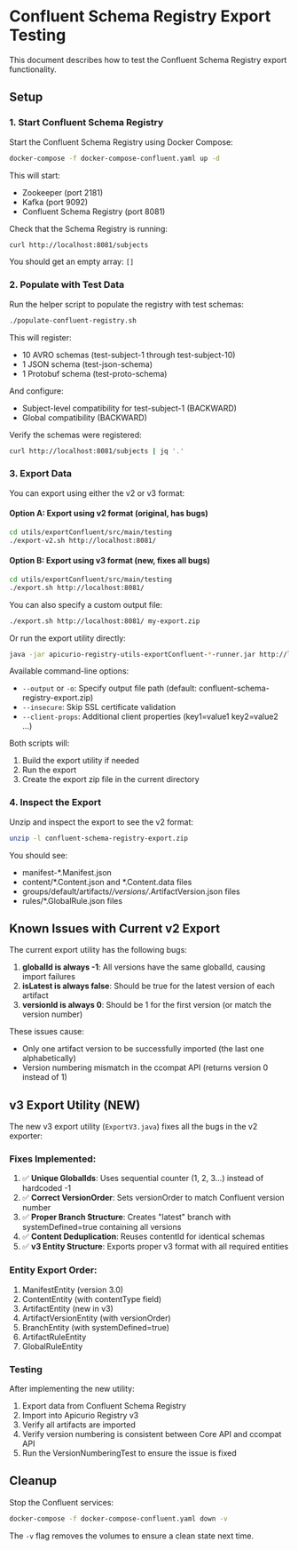 # Confluent Schema Registry Export Testing

This document describes how to test the Confluent Schema Registry export functionality.

## Setup

### 1. Start Confluent Schema Registry

Start the Confluent Schema Registry using Docker Compose:

```bash
docker-compose -f docker-compose-confluent.yaml up -d
```

This will start:
- Zookeeper (port 2181)
- Kafka (port 9092)
- Confluent Schema Registry (port 8081)

Check that the Schema Registry is running:

```bash
curl http://localhost:8081/subjects
```

You should get an empty array: `[]`

### 2. Populate with Test Data

Run the helper script to populate the registry with test schemas:

```bash
./populate-confluent-registry.sh
```

This will register:
- 10 AVRO schemas (test-subject-1 through test-subject-10)
- 1 JSON schema (test-json-schema)
- 1 Protobuf schema (test-proto-schema)

And configure:
- Subject-level compatibility for test-subject-1 (BACKWARD)
- Global compatibility (BACKWARD)

Verify the schemas were registered:

```bash
curl http://localhost:8081/subjects | jq '.'
```

### 3. Export Data

You can export using either the v2 or v3 format:

#### Option A: Export using v2 format (original, has bugs)

```bash
cd utils/exportConfluent/src/main/testing
./export-v2.sh http://localhost:8081/
```

#### Option B: Export using v3 format (new, fixes all bugs)

```bash
cd utils/exportConfluent/src/main/testing
./export.sh http://localhost:8081/
```

You can also specify a custom output file:

```bash
./export.sh http://localhost:8081/ my-export.zip
```

Or run the export utility directly:

```bash
java -jar apicurio-registry-utils-exportConfluent-*-runner.jar http://localhost:8081/ --output my-export.zip
```

Available command-line options:
- `--output` or `-o`: Specify output file path (default: confluent-schema-registry-export.zip)
- `--insecure`: Skip SSL certificate validation
- `--client-props`: Additional client properties (key1=value1 key2=value2 ...)

Both scripts will:
1. Build the export utility if needed
2. Run the export
3. Create the export zip file in the current directory

### 4. Inspect the Export

Unzip and inspect the export to see the v2 format:

```bash
unzip -l confluent-schema-registry-export.zip
```

You should see:
- manifest-*.Manifest.json
- content/*.Content.json and *.Content.data files
- groups/default/artifacts/*/versions/*.ArtifactVersion.json files
- rules/*.GlobalRule.json files

## Known Issues with Current v2 Export

The current export utility has the following bugs:

1. **globalId is always -1**: All versions have the same globalId, causing import failures
2. **isLatest is always false**: Should be true for the latest version of each artifact
3. **versionId is always 0**: Should be 1 for the first version (or match the version number)

These issues cause:
- Only one artifact version to be successfully imported (the last one alphabetically)
- Version numbering mismatch in the ccompat API (returns version 0 instead of 1)

## v3 Export Utility (NEW)

The new v3 export utility (`ExportV3.java`) fixes all the bugs in the v2 exporter:

### Fixes Implemented:

1. ✅ **Unique GlobalIds**: Uses sequential counter (1, 2, 3...) instead of hardcoded -1
2. ✅ **Correct VersionOrder**: Sets versionOrder to match Confluent version number
3. ✅ **Proper Branch Structure**: Creates "latest" branch with systemDefined=true containing all versions
4. ✅ **Content Deduplication**: Reuses contentId for identical schemas
5. ✅ **v3 Entity Structure**: Exports proper v3 format with all required entities

### Entity Export Order:

1. ManifestEntity (version 3.0)
2. ContentEntity (with contentType field)
3. ArtifactEntity (new in v3)
4. ArtifactVersionEntity (with versionOrder)
5. BranchEntity (with systemDefined=true)
6. ArtifactRuleEntity
7. GlobalRuleEntity

### Testing

After implementing the new utility:

1. Export data from Confluent Schema Registry
2. Import into Apicurio Registry v3
3. Verify all artifacts are imported
4. Verify version numbering is consistent between Core API and ccompat API
5. Run the VersionNumberingTest to ensure the issue is fixed

## Cleanup

Stop the Confluent services:

```bash
docker-compose -f docker-compose-confluent.yaml down -v
```

The `-v` flag removes the volumes to ensure a clean state next time.